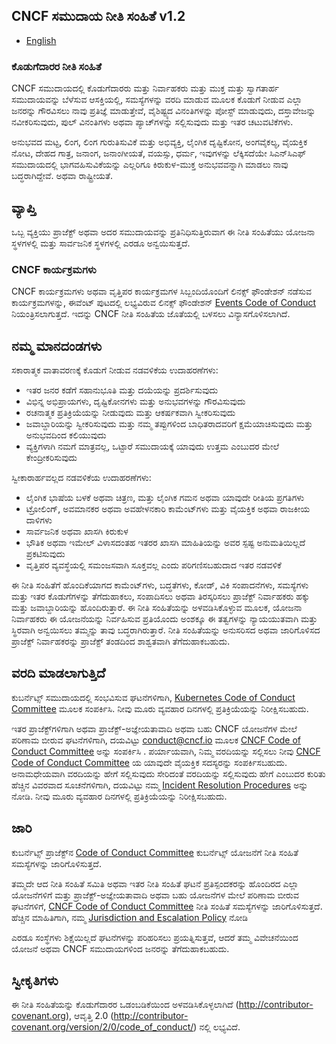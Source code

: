 ## CNCF ಸಮುದಾಯ ನೀತಿ ಸಂಹಿತೆ v1.2

- [English](../code-of-conduct.md)

### ಕೊಡುಗೆದಾರರ ನೀತಿ ಸಂಹಿತೆ

CNCF ಸಮುದಾಯದಲ್ಲಿ ಕೊಡುಗೆದಾರರು ಮತ್ತು ನಿರ್ವಾಹಕರು ಮತ್ತು ಮುಕ್ತ ಮತ್ತು ಸ್ವಾಗತಾರ್ಹ ಸಮುದಾಯವನ್ನು ಬೆಳೆಸುವ ಆಸಕ್ತಿಯಲ್ಲಿ, ಸಮಸ್ಯೆಗಳನ್ನು ವರದಿ ಮಾಡುವ ಮೂಲಕ ಕೊಡುಗೆ ನೀಡುವ ಎಲ್ಲಾ ಜನರನ್ನು ಗೌರವಿಸಲು ನಾವು ಪ್ರತಿಜ್ಞೆ ಮಾಡುತ್ತೇವೆ, ವೈಶಿಷ್ಟ್ಯದ ವಿನಂತಿಗಳನ್ನು ಪೋಸ್ಟ್ ಮಾಡುವುದು, ದಸ್ತಾವೇಜನ್ನು ನವೀಕರಿಸುವುದು, ಪುಲ್ ವಿನಂತಿಗಳು ಅಥವಾ ಪ್ಯಾಚ್‌ಗಳನ್ನು ಸಲ್ಲಿಸುವುದು ಮತ್ತು ಇತರ ಚಟುವಟಿಕೆಗಳು.

ಅನುಭವದ ಮಟ್ಟ, ಲಿಂಗ, ಲಿಂಗ ಗುರುತಿಸುವಿಕೆ ಮತ್ತು ಅಭಿವ್ಯಕ್ತಿ, ಲೈಂಗಿಕ ದೃಷ್ಟಿಕೋನ, ಅಂಗವೈಕಲ್ಯ, ವೈಯಕ್ತಿಕ ನೋಟ, ದೇಹದ ಗಾತ್ರ, ಜನಾಂಗ, ಜನಾಂಗೀಯತೆ, ವಯಸ್ಸು, ಧರ್ಮ, ಇವುಗಳನ್ನು ಲೆಕ್ಕಿಸದೆಯೇ ಸಿಎನ್‌ಸಿಎಫ್ ಸಮುದಾಯದಲ್ಲಿ ಭಾಗವಹಿಸುವಿಕೆಯನ್ನು ಎಲ್ಲರಿಗೂ ಕಿರುಕುಳ-ಮುಕ್ತ ಅನುಭವವನ್ನಾಗಿ ಮಾಡಲು ನಾವು ಬದ್ಧರಾಗಿದ್ದೇವೆ. ಅಥವಾ ರಾಷ್ಟ್ರೀಯತೆ.

## ವ್ಯಾಪ್ತಿ 

ಒಬ್ಬ ವ್ಯಕ್ತಿಯು ಪ್ರಾಜೆಕ್ಟ್ ಅಥವಾ ಅದರ ಸಮುದಾಯವನ್ನು ಪ್ರತಿನಿಧಿಸುತ್ತಿರುವಾಗ ಈ ನೀತಿ ಸಂಹಿತೆಯು ಯೋಜನಾ ಸ್ಥಳಗಳಲ್ಲಿ ಮತ್ತು ಸಾರ್ವಜನಿಕ ಸ್ಥಳಗಳಲ್ಲಿ ಎರಡೂ ಅನ್ವಯಿಸುತ್ತದೆ.

### CNCF ಕಾರ್ಯಕ್ರಮ‌ಗಳು

CNCF ಕಾರ್ಯಕ್ರಮ‌ಗಳು ಅಥವಾ ವೃತ್ತಿಪರ ಕಾರ್ಯಕ್ರಮ‌ಗಳ ಸಿಬ್ಬಂದಿಯೊಂದಿಗೆ ಲಿನಕ್ಸ್ ಫೌಂಡೇಶನ್ ನಡೆಸುವ ಕಾರ್ಯಕ್ರಮ‌ಗಳನ್ನು, ಈವೆಂಟ್ ಪುಟದಲ್ಲಿ ಲಭ್ಯವಿರುವ ಲಿನಕ್ಸ್ ಫೌಂಡೇಶನ್ [Events Code of Conduct](https://events.linuxfoundation.org/code-of-conduct/) ನಿಯಂತ್ರಿಸಲಾಗುತ್ತದೆ. ಇದನ್ನು CNCF ನೀತಿ ಸಂಹಿತೆಯ ಜೊತೆಯಲ್ಲಿ ಬಳಸಲು ವಿನ್ಯಾಸಗೊಳಿಸಲಾಗಿದೆ.

## ನಮ್ಮ ಮಾನದಂಡಗಳು

ಸಕಾರಾತ್ಮಕ ವಾತಾವರಣಕ್ಕೆ ಕೊಡುಗೆ ನೀಡುವ ನಡವಳಿಕೆಯ ಉದಾಹರಣೆಗಳು:

* ಇತರ ಜನರ ಕಡೆಗೆ ಸಹಾನುಭೂತಿ ಮತ್ತು ದಯೆಯನ್ನು ಪ್ರದರ್ಶಿಸುವುದು
* ವಿಭಿನ್ನ ಅಭಿಪ್ರಾಯಗಳು, ದೃಷ್ಟಿಕೋನಗಳು ಮತ್ತು ಅನುಭವಗಳನ್ನು ಗೌರವಿಸುವುದು
* ರಚನಾತ್ಮಕ ಪ್ರತಿಕ್ರಿಯೆಯನ್ನು ನೀಡುವುದು ಮತ್ತು ಆಕರ್ಷಕವಾಗಿ ಸ್ವೀಕರಿಸುವುದು
* ಜವಾಬ್ದಾರಿಯನ್ನು ಸ್ವೀಕರಿಸುವುದು ಮತ್ತು ನಮ್ಮ ತಪ್ಪುಗಳಿಂದ ಬಾಧಿತರಾದವರಿಗೆ ಕ್ಷಮೆಯಾಚಿಸುವುದು ಮತ್ತು ಅನುಭವದಿಂದ ಕಲಿಯುವುದು
* ವ್ಯಕ್ತಿಗಳಾಗಿ ನಮಗೆ ಮಾತ್ರವಲ್ಲ, ಒಟ್ಟಾರೆ ಸಮುದಾಯಕ್ಕೆ ಯಾವುದು ಉತ್ತಮ ಎಂಬುದರ ಮೇಲೆ ಕೇಂದ್ರೀಕರಿಸುವುದು

ಸ್ವೀಕಾರಾರ್ಹವಲ್ಲದ ನಡವಳಿಕೆಯ ಉದಾಹರಣೆಗಳು:

* ಲೈಂಗಿಕ ಭಾಷೆಯ ಬಳಕೆ ಅಥವಾ ಚಿತ್ರಣ, ಮತ್ತು ಲೈಂಗಿಕ ಗಮನ ಅಥವಾ ಯಾವುದೇ ರೀತಿಯ ಪ್ರಗತಿಗಳು
* ಟ್ರೋಲಿಂಗ್, ಅವಮಾನಕರ ಅಥವಾ ಅವಹೇಳನಕಾರಿ ಕಾಮೆಂಟ್‌ಗಳು ಮತ್ತು ವೈಯಕ್ತಿಕ ಅಥವಾ ರಾಜಕೀಯ ದಾಳಿಗಳು
* ಸಾರ್ವಜನಿಕ ಅಥವಾ ಖಾಸಗಿ ಕಿರುಕುಳ
* ಭೌತಿಕ ಅಥವಾ ಇಮೇಲ್ ವಿಳಾಸದಂತಹ ಇತರರ ಖಾಸಗಿ ಮಾಹಿತಿಯನ್ನು ಅವರ ಸ್ಪಷ್ಟ ಅನುಮತಿಯಿಲ್ಲದೆ ಪ್ರಕಟಿಸುವುದು
* ವೃತ್ತಿಪರ ವ್ಯವಸ್ಥೆಯಲ್ಲಿ ಸಮಂಜಸವಾಗಿ ಸೂಕ್ತವಲ್ಲ ಎಂದು ಪರಿಗಣಿಸಬಹುದಾದ ಇತರ ನಡವಳಿಕೆ

ಈ ನೀತಿ ಸಂಹಿತೆಗೆ ಹೊಂದಿಕೆಯಾಗದ ಕಾಮೆಂಟ್‌ಗಳು, ಬದ್ಧತೆಗಳು, ಕೋಡ್, ವಿಕಿ ಸಂಪಾದನೆಗಳು, ಸಮಸ್ಯೆಗಳು ಮತ್ತು ಇತರ ಕೊಡುಗೆಗಳನ್ನು ತೆಗೆದುಹಾಕಲು, ಸಂಪಾದಿಸಲು ಅಥವಾ ತಿರಸ್ಕರಿಸಲು ಪ್ರಾಜೆಕ್ಟ್ ನಿರ್ವಾಹಕರು ಹಕ್ಕು ಮತ್ತು ಜವಾಬ್ದಾರಿಯನ್ನು ಹೊಂದಿರುತ್ತಾರೆ. ಈ ನೀತಿ ಸಂಹಿತೆಯನ್ನು ಅಳವಡಿಸಿಕೊಳ್ಳುವ ಮೂಲಕ, ಯೋಜನಾ ನಿರ್ವಾಹಕರು ಈ ಯೋಜನೆಯನ್ನು ನಿರ್ವಹಿಸುವ ಪ್ರತಿಯೊಂದು ಅಂಶಕ್ಕೂ ಈ ತತ್ವಗಳನ್ನು ನ್ಯಾಯಯುತವಾಗಿ ಮತ್ತು ಸ್ಥಿರವಾಗಿ ಅನ್ವಯಿಸಲು ತಮ್ಮನ್ನು ತಾವು ಬದ್ಧರಾಗಿರುತ್ತಾರೆ. 
ನೀತಿ ಸಂಹಿತೆಯನ್ನು ಅನುಸರಿಸದ ಅಥವಾ ಜಾರಿಗೊಳಿಸದ ಪ್ರಾಜೆಕ್ಟ್ ನಿರ್ವಾಹಕರನ್ನು ಪ್ರಾಜೆಕ್ಟ್ ತಂಡದಿಂದ ಶಾಶ್ವತವಾಗಿ ತೆಗೆದುಹಾಕಬಹುದು.

## ವರದಿ ಮಾಡಲಾಗುತ್ತಿದೆ 

ಕುಬರ್ನೆಟ್ಸ್ ಸಮುದಾಯದಲ್ಲಿ ಸಂಭವಿಸುವ ಘಟನೆಗಳಿಗಾಗಿ, [Kubernetes Code of Conduct Committee](https://git.k8s.io/community/committee-code-of-conduct) ಮೂಲಕ ಸಂಪರ್ಕಿಸಿ. ನೀವು ಮೂರು ವ್ಯವಹಾರ ದಿನಗಳಲ್ಲಿ ಪ್ರತಿಕ್ರಿಯೆಯನ್ನು ನಿರೀಕ್ಷಿಸಬಹುದು.

ಇತರ ಪ್ರಾಜೆಕ್ಟ್‌ಗಳಿಗಾಗಿ ಅಥವಾ ಪ್ರಾಜೆಕ್ಟ್-ಅಜ್ಞೇಯತಾವಾದಿ ಅಥವಾ ಬಹು CNCF ಯೋಜನೆಗಳ ಮೇಲೆ ಪರಿಣಾಮ ಬೀರುವ ಘಟನೆಗಳಿಗಾಗಿ, ದಯವಿಟ್ಟು conduct@cncf.io ಮೂಲಕ [CNCF Code of Conduct Committee](https://www.cncf.io/conduct/committee/) ಅನ್ನು ಸಂಪರ್ಕಿಸಿ . ಪರ್ಯಾಯವಾಗಿ, ನಿಮ್ಮ ವರದಿಯನ್ನು ಸಲ್ಲಿಸಲು ನೀವು [CNCF Code of Conduct Committee](https://www.cncf.io/conduct/committee/) ಯ ಯಾವುದೇ ವೈಯಕ್ತಿಕ ಸದಸ್ಯರನ್ನು ಸಂಪರ್ಕಿಸಬಹುದು. ಅನಾಮಧೇಯವಾಗಿ ವರದಿಯನ್ನು ಹೇಗೆ ಸಲ್ಲಿಸುವುದು ಸೇರಿದಂತೆ ವರದಿಯನ್ನು ಸಲ್ಲಿಸುವುದು ಹೇಗೆ ಎಂಬುದರ ಕುರಿತು ಹೆಚ್ಚಿನ ವಿವರವಾದ ಸೂಚನೆಗಳಿಗಾಗಿ, ದಯವಿಟ್ಟು ನಮ್ಮ [Incident Resolution Procedures](https://www.cncf.io/conduct/procedures/) ಅನ್ನು ನೋಡಿ. ನೀವು ಮೂರು ವ್ಯವಹಾರ ದಿನಗಳಲ್ಲಿ ಪ್ರತಿಕ್ರಿಯೆಯನ್ನು ನಿರೀಕ್ಷಿಸಬಹುದು.

## ಜಾರಿ 

ಕುಬರ್ನೆಟ್ಸ್ ಪ್ರಾಜೆಕ್ಟ್‌ನ [Code of Conduct Committee](https://github.com/kubernetes/community/tree/master/committee-code-of-conduct) ಕುಬರ್ನೆಟ್ಸ್ ಯೋಜನೆಗೆ ನೀತಿ ಸಂಹಿತೆ ಸಮಸ್ಯೆಗಳನ್ನು ಜಾರಿಗೊಳಿಸುತ್ತದೆ.

ತಮ್ಮದೇ ಆದ ನೀತಿ ಸಂಹಿತೆ ಸಮಿತಿ ಅಥವಾ ಇತರ ನೀತಿ ಸಂಹಿತೆ ಘಟನೆ ಪ್ರತಿಸ್ಪಂದಕರನ್ನು ಹೊಂದಿರದ ಎಲ್ಲಾ ಯೋಜನೆಗಳಿಗೆ ಮತ್ತು ಪ್ರಾಜೆಕ್ಟ್-ಅಜ್ಞೇಯತಾವಾದಿ ಅಥವಾ ಬಹು ಯೋಜನೆಗಳ ಮೇಲೆ ಪರಿಣಾಮ ಬೀರುವ ಘಟನೆಗಳಿಗೆ, [CNCF Code of Conduct Committee](https://www.cncf.io/conduct/committee/) ನೀತಿ ಸಂಹಿತೆ ಸಮಸ್ಯೆಗಳನ್ನು ಜಾರಿಗೊಳಿಸುತ್ತದೆ. ಹೆಚ್ಚಿನ ಮಾಹಿತಿಗಾಗಿ, ನಮ್ಮ [Jurisdiction and Escalation Policy](https://www.cncf.io/conduct/jurisdiction/) ನೋಡಿ

ಎರಡೂ ಸಂಸ್ಥೆಗಳು ಶಿಕ್ಷೆಯಿಲ್ಲದೆ ಘಟನೆಗಳನ್ನು ಪರಿಹರಿಸಲು ಪ್ರಯತ್ನಿಸುತ್ತವೆ, ಆದರೆ ತಮ್ಮ ವಿವೇಚನೆಯಿಂದ ಯೋಜನೆ ಅಥವಾ CNCF ಸಮುದಾಯಗಳಿಂದ ಜನರನ್ನು ತೆಗೆದುಹಾಕಬಹುದು.

## ಸ್ವೀಕೃತಿಗಳು

ಈ ನೀತಿ ಸಂಹಿತೆಯನ್ನು ಕೊಡುಗೆದಾರರ ಒಡಂಬಡಿಕೆಯಿಂದ ಅಳವಡಿಸಿಕೊಳ್ಳಲಾಗಿದೆ (http://contributor-covenant.org), ಆವೃತ್ತಿ 2.0 (http://contributor-covenant.org/version/2/0/code_of_conduct/) ನಲ್ಲಿ ಲಭ್ಯವಿದೆ.
